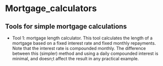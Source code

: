 # Mortgage_calculators
## Tools for simple mortgage calculations

* Tool 1: mortgage length calculator. This tool calculates the length of a mortgage based on a fixed interest rate and fixed monthly repayments. Note that the interest rate is compounded monthly. The difference between this (simpler) method and using a daily compounded interest is minimal, and doesn;t affect the result in any practical example.
